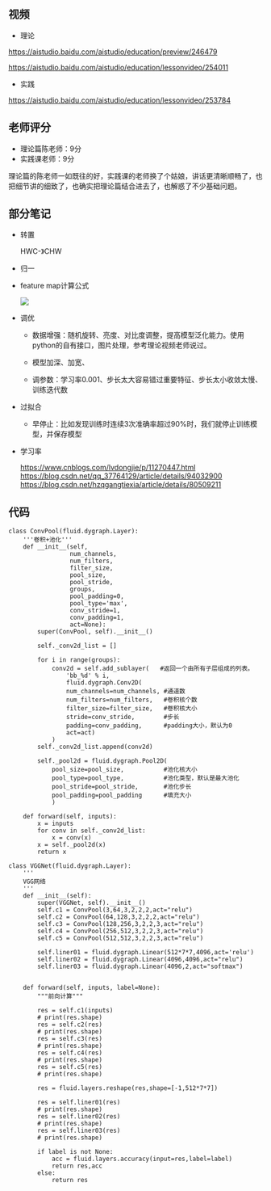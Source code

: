 
## 视频

- 理论

https://aistudio.baidu.com/aistudio/education/preview/246479

https://aistudio.baidu.com/aistudio/education/lessonvideo/254011

- 实践

https://aistudio.baidu.com/aistudio/education/lessonvideo/253784

## 老师评分

- 理论篇陈老师：9分
- 实践课老师：9分

理论篇的陈老师一如既往的好，实践课的老师换了个姑娘，讲话更清晰顺畅了，也把细节讲的细致了，也确实把理论篇结合进去了，也解惑了不少基础问题。

## 部分笔记

- 转置  
    
    HWC-》CHW

- 归一 
- feature map计算公式

    ![](https://pic2.zhimg.com/v2-8818f7c4300e199d2f6ebe2b30c45ccd_r.jpg)

- 调优

    - 数据增强：随机旋转、亮度、对比度调整，提高模型泛化能力。使用python的自有接口，图片处理，参考理论视频老师说过。

    - 模型加深、加宽、

    - 调参数：学习率0.001、步长太大容易错过重要特征、步长太小收敛太慢、训练迭代数

- 过拟合

    - 早停止：比如发现训练时连续3次准确率超过90%时，我们就停止训练模型，并保存模型
- 学习率

    https://www.cnblogs.com/lvdongjie/p/11270447.html
    https://blog.csdn.net/qq_37764129/article/details/94032900
    https://blog.csdn.net/hzqgangtiexia/article/details/80509211

## 代码

```
class ConvPool(fluid.dygraph.Layer):
    '''卷积+池化'''
    def __init__(self,
                 num_channels,
                 num_filters,
                 filter_size,
                 pool_size,
                 pool_stride,
                 groups,
                 pool_padding=0,
                 pool_type='max',
                 conv_stride=1,
                 conv_padding=1,
                 act=None):
        super(ConvPool, self).__init__()  

        self._conv2d_list = []

        for i in range(groups):
            conv2d = self.add_sublayer(   #返回一个由所有子层组成的列表。
                'bb_%d' % i,
                fluid.dygraph.Conv2D(
                num_channels=num_channels, #通道数
                num_filters=num_filters,   #卷积核个数
                filter_size=filter_size,   #卷积核大小
                stride=conv_stride,        #步长
                padding=conv_padding,      #padding大小，默认为0
                act=act)
            )
        self._conv2d_list.append(conv2d)   

        self._pool2d = fluid.dygraph.Pool2D(
            pool_size=pool_size,           #池化核大小
            pool_type=pool_type,           #池化类型，默认是最大池化
            pool_stride=pool_stride,       #池化步长
            pool_padding=pool_padding      #填充大小
            )

    def forward(self, inputs):
        x = inputs
        for conv in self._conv2d_list:
            x = conv(x)
        x = self._pool2d(x)
        return x

```

```
class VGGNet(fluid.dygraph.Layer):
    '''
    VGG网络
    '''
    def __init__(self):
        super(VGGNet, self).__init__()
        self.c1 = ConvPool(3,64,3,2,2,2,act="relu")
        self.c2 = ConvPool(64,128,3,2,2,2,act="relu")
        self.c3 = ConvPool(128,256,3,2,2,3,act="relu")
        self.c4 = ConvPool(256,512,3,2,2,3,act="relu")
        self.c5 = ConvPool(512,512,3,2,2,3,act="relu")

        self.liner01 = fluid.dygraph.Linear(512*7*7,4096,act='relu')
        self.liner02 = fluid.dygraph.Linear(4096,4096,act="relu")
        self.liner03 = fluid.dygraph.Linear(4096,2,act="softmax")
        

    def forward(self, inputs, label=None):
        """前向计算"""
        
        res = self.c1(inputs)
        # print(res.shape)
        res = self.c2(res)
        # print(res.shape)
        res = self.c3(res)
        # print(res.shape)
        res = self.c4(res)
        # print(res.shape)
        res = self.c5(res)
        # print(res.shape)

        res = fluid.layers.reshape(res,shape=[-1,512*7*7])
        
        res = self.liner01(res)
        # print(res.shape)
        res = self.liner02(res)
        # print(res.shape)
        res = self.liner03(res)
        # print(res.shape)

        if label is not None:
            acc = fluid.layers.accuracy(input=res,label=label)
            return res,acc
        else:
            return res

```


